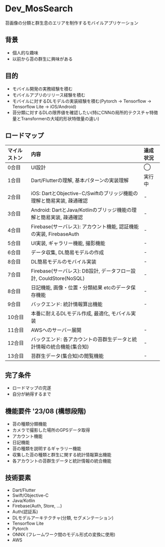 # Dev_MosSearch
苔画像の分類と群生息のエリアを制作するモバイルアプリケーション

## 背景
+ 個人的な趣味
+ 以前から苔の群生に興味がある

## 目的
+ モバイル開発の実務経験を積む
+ モバイルアプリのリリース経験を積む
+ モバイルに対するDLモデルの実装経験を積む(Pytorch -> Tensorflow -> Tensorflow Lite -> iOS/Android)
+ 苔分類に対するDLの限界値を確認したい(特にCNNの局所的テクスチャ特徴量とTransformerの大域的形状特徴量の違い)

## ロードマップ
| マイルストン | 内容 | 達成状況 |
| :-- | :-- | :-- |
| 0合目 | UI設計 | ◯ |
| 1合目 | Dart/Flutterの理解, 基本パターンの実装理解 | 実行中 |
| 2合目 | iOS: DartとObjective-C/Swiftのブリッジ機能の理解と簡易実装, 疎通確認 | - |
| 3合目 | Android: DartとJava/Kotlinのブリッジ機能の理解と簡易実装, 疎通確認 | - |
| 4合目 | Firebase(サーバレス): アカウント機能, 認証機能の実装, FirebaseAuth | - |
| 5合目 | UI実装, ギャラリー機能, 撮影機能 | - |
| 6合目 | データ収集, DL簡易モデルの作成 | - |
| 8合目 | DL簡易モデルのモバイル実装 | - |
| 7合目 | Firebase(サーバレス): DB設計, データフロー設計, CouldStore(NoSQL) | - |
| 8合目 | 日記機能, 画像・位置・分類結果 etcのデータ保存機能 | - |
| 9合目 | バックエンド: 統計情報算出機能 | - |
| 10合目 | 本番に耐えるDLモデル作成, 最適化, モバイル実装 |
| 11合目 | AWSへのサーバー展開 | - |
| 12合目 | バックエンド: 各アカウントの苔群生データと統計情報の統合機能(集合知) | - |
| 13合目 | 苔群生データ(集合知)の閲覧機能 | - |

## 完了条件
+ ロードマップの完遂
+ 自分が納得するまで


## 機能要件 '23/08 (構想段階)
+ 苔の種類分類機能
+ カメラで撮影した場所のGPSデータ取得
+ アカウント機能
+ 日記機能
+ 苔の種類を説明するギャラリー機能
+ 収集した苔の種類と群生に関する統計情報算出機能
+ 各アカウントの苔群生データと統計情報の統合機能


## 技術要素
+ Dart/Flutter
+ Swift/Objective-C
+ Java/Kotlin
+ Firebase(Auth, Store, ...)
+ Auth(認証系)
+ DLモデルアーキテクチャ(分類, セグメンテーション)
+ Tensorflow Lite
+ Pytorch
+ ONNX (フレームワーク間のモデル形式の変換に使用)
+ AWS 
